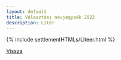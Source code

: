 ```yaml
---
layout: default
title: Választási névjegyzék 2022
description: Litér
---
```


{% include settlementHTMLs/Liteer.html %}

[Vissza](./)